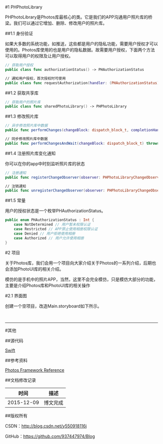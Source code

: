 #1 PHPhotoLibrary
 
PHPhotoLibrary是Photos库最核心的类。它是我们的APP沟通用户照片库的桥梁。我们可以通过它增加、删除、修改用户的照片库。

##1.1 身份验证

如果大多数的系统功能，如推送，这些都是用户的隐私功能，需要用户授权才可以使用的。Photos库使用的也是用户的隐私数据。故需要用户授权，下面两个方法可以取得用户的权限及让用户授权。

```swift
// 获取用户授权
public class func authorizationStatus() -> PHAuthorizationStatus

// 通知用户授权，首次授权时可使用
public class func requestAuthorization(handler: (PHAuthorizationStatus) -> Void)
```

##1.2 获取共享库

```swift
// 获取用户的照片库
public class func sharedPhotoLibrary() -> PHPhotoLibrary
```

##1.3 修改照片库

```swift
// 异步修改照片库中数据
public func performChanges(changeBlock: dispatch_block_t, completionHandler: ((Bool, NSError?) -> Void)?)

// 同步修改照片库中数据
public func performChangesAndWait(changeBlock: dispatch_block_t) throws
```

##1.4 注册照片库变化通知

你可以在你的app中时刻监听照片库的状态

```swift
// 注册通知
public func registerChangeObserver(observer: PHPhotoLibraryChangeObserver)

// 注销通知
public func unregisterChangeObserver(observer: PHPhotoLibraryChangeObserver)
```

##1.5 常量

用户的授权状态是一个枚举PHAuthorizationStatus。

```swift
public enum PHAuthorizationStatus : Int {
    case NotDetermined // 用户暂未权限认证
    case Restricted // APP禁止使用相册权限认证
    case Denied // 用户拒绝使用相册
    case Authorized // 用户允许使用相册
}
```

#2 项目

关于Photos库，我们会用一个项目向大家介绍关于Photos的一系列介绍，后期也会添加PhotoUI库的相关介绍。

模仿的是手机中的照片APP，当然，这里不会完全模仿，只是模仿大部分的功能，主要是介绍Photos库和PhotoUI库的相关操作

#2.1 界面图

创建一个空项目，改造Main.storyboard如下所示。




&#160;

----------

#其他

##源代码

[Swift](https://github.com/937447974/Swift)

##参考资料

[Photos Framework Reference](https://developer.apple.com/library/ios/documentation/Photos/Reference/Photos_Framework/index.html)

##文档修改记录

| 时间 | 描述 |
| ---- | ---- |
| 2015-12-09 | 博文完成 |

##版权所有

CSDN：http://blog.csdn.net/y550918116j

GitHub：https://github.com/937447974/Blog